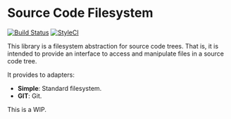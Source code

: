 Source Code Filesystem
======================

[![Build Status](https://travis-ci.org/phpactor/source-code-filesystem.svg?branch=master)](https://travis-ci.org/phpactor/source-code-filesystem)
[![StyleCI](https://styleci.io/repos/<repo-id>/shield)](https://styleci.io/repos/<repo-id>)

This library is a filesystem abstraction for source code trees. That is, it is
intended to provide an interface to access and manipulate files in a source
code tree.

It provides to adapters:

- **Simple**: Standard filesystem.
- **GIT**: Git.

This is a WIP.
